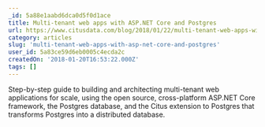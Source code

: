 ```yaml
---
_id: 5a88e1aabd6dca0d5f0d1ace
title: Multi-tenant web apps with ASP.NET Core and Postgres
url: https://www.citusdata.com/blog/2018/01/22/multi-tenant-web-apps-with-dot-net-core-and-postgres/
category: articles
slug: 'multi-tenant-web-apps-with-asp-net-core-and-postgres'
user_id: 5a83ce59d6eb0005c4ecda2c
createdOn: '2018-01-20T16:53:22.000Z'
tags: []
---
```


Step-by-step guide to building and architecting multi-tenant web applications for scale, using the open source, cross-platform ASP.NET Core framework, the Postgres database, and the Citus extension to Postgres that transforms Postgres into a distributed database.
